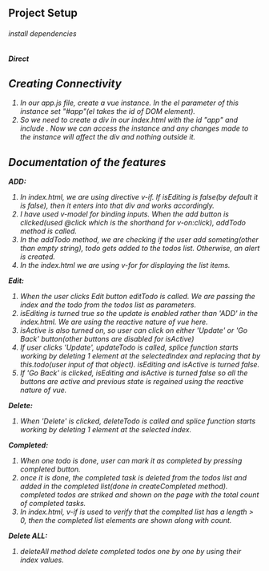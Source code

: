 ## Project Setup
###### install dependencies
***Direct <script> include***

Simply download the vue.js file and include with a script tag. Vue will be registered as a global variable.

1. We need to create a folder and inside that we need to keep our downloaded vue.js file.
2. In the folder, create two files- index.html and a js file(app.js here).
3. In the project's index.html file include
**<script src="vue.js"></script>**

## Creating Connectivity
1. In our app.js file, create a vue instance. In the el parameter of this instance set "#app"(el takes the id of DOM element).
2. So we need to create a div in our index.html with the id "app" and include **<script src="app.js"></script>**. Now we can access the instance and any changes made to the instance will affect the div and nothing outside it.

## Documentation of the features
***ADD:***
1. In index.html, we are using directive v-if. If isEditing is false(by default it is false), then it enters into that div and works accordingly.
2. I have used v-model for binding inputs. When the add button is clicked(used @click which is the shorthand for v-on:click), addTodo method is called.
3. In the addTodo method, we are checking if the user add someting(other than empty string), todo gets added to the todos list. Otherwise, an alert is created.
4. In the index.html we are using v-for for displaying the list items.


***Edit:***

1.  When the user clicks Edit button editTodo is called. We are passing the index and the todo from the todos list as parameters. 
2.  isEditing is turned true so the update is enabled rather than 'ADD' in the index.html. We are using the reactive nature of vue here.
3.  isActive is also turned on, so user can click on either 'Update' or 'Go Back' button(other buttons are disabled for isActive)
4.  If user clicks 'Update', updateTodo is called, splice function starts working by deleting 1 element at the selectedIndex and replacing that by this.todo(user input of that object). isEditing and isActive is turned false.
5.  If 'Go Back' is clicked, isEditing and isActive is turned false so all the buttons are active and previous state is regained using the reactive nature of vue.


***Delete:***

1.  When 'Delete' is clicked, deleteTodo is called and  splice function starts working by deleting 1 element at the selected index.


***Completed:***
1. When one todo is done, user can mark it as completed by pressing completed button. 
2. once it is done, the completed task is deleted from the todos list and added in the completed list(done in createCompleted method).
   completed todos are striked and shown on the page with the total count of completed tasks.
3. In index.html, v-if is used to verify that the complted list has a length > 0, then the completed list elements are shown along with count.


***Delete ALL:***
1. deleteAll method delete completed todos one by one by using their index values.
